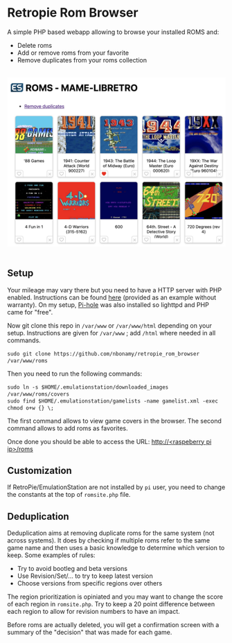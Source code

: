 # Retropie Rom Browser

A simple PHP based webapp allowing to browse your installed ROMS and:
- Delete roms
- Add or remove roms from your favorite
- Remove duplicates from your roms collection

&nbsp;
![preview](preview.jpg)
&nbsp;

## Setup

Your mileage may vary there but you need to have a HTTP server with PHP enabled. Instructions can be found [here](https://pimylifeup.com/raspberry-pi-lighttpd/) (provided as an example without warranty). On my setup, [Pi-hole](https://pi-hole.net/) was also installed so lighttpd and PHP came for "free".

Now git clone this repo in `/var/www` or `/var/www/html` depending on your setup. Instructions are given for `/var/www` ; add `/html` where needed in all commands.
```
sudo git clone https://github.com/nbonamy/retropie_rom_browser /var/www/roms
```

Then you need to run the following commands:
```
sudo ln -s $HOME/.emulationstation/downloaded_images /var/www/roms/covers
sudo find $HOME/.emulationstation/gamelists -name gamelist.xml -exec chmod o+w {} \;
```

The first command allows to view game covers in the browser. The second command allows to add roms as favorites.

Once done you should be able to access the URL: [http://\<raspeberry pi ip\>/roms](http://127.0.0.1/roms)

## Customization

If RetroPie/EmulationStation are not installed by `pi` user, you need to change the constants at the top of `romsite.php` file.

## Deduplication

Deduplication aims at removing duplicate roms for the same system (not across systems). It does by checking if multiple roms refer to the same game name and then uses a basic knowledge to determine which version to keep. Some examples of rules:
- Try to avoid bootleg and beta versions
- Use Revision/Set/... to try to keep latest version
- Choose versions from specific regions over others

The region prioritization is opiniated and you may want to change the score of each region in `romsite.php`. Try to keep a 20 point difference between each region to allow for revision numbers to have an impact.

Before roms are actually deleted, you will get a confirmation screen with a summary of the "decision" that was made for each game.

